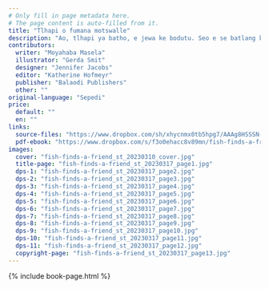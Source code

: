 ```yaml
---
# Only fill in page metadata here.
# The page content is auto-filled from it.
title: "Tlhapi o fumana motswalle"
description: "Ao, tlhapi ya batho, e jewa ke bodutu. Seo e se batlang ke motswalle ya ka e ratang ka mo e leng ka teng. Na e tla fumanang ya ka bapalang le yona?"
contributors:
  writer: "Moyahaba Masela"
  illustrator: "Gerda Smit"
  designer: "Jennifer Jacobs"
  editor: "Katherine Hofmeyr"
  publisher: "Balaodi Publishers"
  other: ""
original-language: "Sepedi"
price:
  default: ""
  en: ""
links:
  source-files: "https://www.dropbox.com/sh/xhycnmx0tb5hpg7/AAAg8HSSSN-DFPrsTnhLeDtVa?dl=0"
  pdf-ebook: "https://www.dropbox.com/s/f3o0ehacc8v89mn/fish-finds-a-friend_st_20230310.pdf?dl=0"
images:
  cover: "fish-finds-a-friend_st_20230310_cover.jpg"
  title-page: "fish-finds-a-friend_st_20230317_page1.jpg"
  dps-1: "fish-finds-a-friend_st_20230317_page2.jpg"
  dps-2: "fish-finds-a-friend_st_20230317_page3.jpg"
  dps-3: "fish-finds-a-friend_st_20230317_page4.jpg"
  dps-4: "fish-finds-a-friend_st_20230317_page5.jpg"
  dps-5: "fish-finds-a-friend_st_20230317_page6.jpg"
  dps-6: "fish-finds-a-friend_st_20230317_page7.jpg"
  dps-7: "fish-finds-a-friend_st_20230317_page8.jpg"
  dps-8: "fish-finds-a-friend_st_20230317_page9.jpg"
  dps-9: "fish-finds-a-friend_st_20230317_page10.jpg"
  dps-10: "fish-finds-a-friend_st_20230317_page11.jpg"
  dps-11: "fish-finds-a-friend_st_20230317_page12.jpg"
  copyright-page: "fish-finds-a-friend_st_20230317_page13.jpg"
---
```


{% include book-page.html %}


